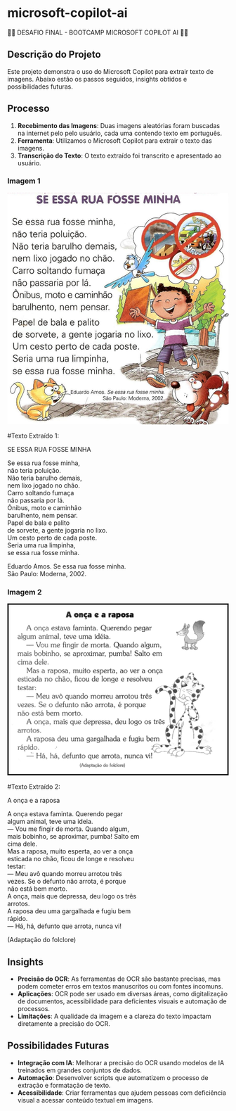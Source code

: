 # microsoft-copilot-ai

🧠🚀 DESAFIO FINAL - BOOTCAMP MICROSOFT COPILOT AI 🚀🧠

## Descrição do Projeto

Este projeto demonstra o uso do Microsoft Copilot para extrair texto de imagens. Abaixo estão os passos seguidos, insights obtidos e possibilidades futuras.

## Processo

1. **Recebimento das Imagens**: Duas imagens aleatórias foram buscadas na internet pelo pelo usuário, cada uma contendo texto em português.
2. **Ferramenta**: Utilizamos o Microsoft Copilot para extrair o texto das imagens.
3. **Transcrição do Texto**: O texto extraído foi transcrito e apresentado ao usuário.

### Imagem 1

![Imagem 1](https://github.com/elmirps/microsoft-copilot-ai/blob/main/inputs/pequenos-textos-coloridos-leitura-imprimir.jpg)


#Texto Extraído 1:

SE ESSA RUA FOSSE MINHA

Se essa rua fosse minha,  
não teria poluição.  
Não teria barulho demais,  
nem lixo jogado no chão.  
Carro soltando fumaça  
não passaria por lá.  
Ônibus, moto e caminhão  
barulhento, nem pensar.  
Papel de bala e palito  
de sorvete, a gente jogaria no lixo.  
Um cesto perto de cada poste.  
Seria uma rua limpinha,  
se essa rua fosse minha.

Eduardo Amos. Se essa rua fosse minha.  
São Paulo: Moderna, 2002.


### Imagem 2

![Imagem 2](https://github.com/elmirps/microsoft-copilot-ai/blob/main/inputs/Pequenos-Textos.jpg)


#Texto Extraído 2:

A onça e a raposa

A onça estava faminta. Querendo pegar  
algum animal, teve uma ideia.  
— Vou me fingir de morta. Quando algum,  
mais bobinho, se aproximar, pumba! Salto em  
cima dele.  
Mas a raposa, muito esperta, ao ver a onça  
esticada no chão, ficou de longe e resolveu  
testar:  
— Meu avô quando morreu arrotou três  
vezes. Se o defunto não arrota, é porque  
não está bem morto.  
A onça, mais que depressa, deu logo os três  
arrotos.  
A raposa deu uma gargalhada e fugiu bem  
rápido.  
— Há, há, defunto que arrota, nunca vi!

(Adaptação do folclore)




## Insights

- **Precisão do OCR**: As ferramentas de OCR são bastante precisas, mas podem cometer erros em textos manuscritos ou com fontes incomuns.
- **Aplicações**: OCR pode ser usado em diversas áreas, como digitalização de documentos, acessibilidade para deficientes visuais e automação de processos.
- **Limitações**: A qualidade da imagem e a clareza do texto impactam diretamente a precisão do OCR.

## Possibilidades Futuras

- **Integração com IA**: Melhorar a precisão do OCR usando modelos de IA treinados em grandes conjuntos de dados.
- **Automação**: Desenvolver scripts que automatizem o processo de extração e formatação de texto.
- **Acessibilidade**: Criar ferramentas que ajudem pessoas com deficiência visual a acessar conteúdo textual em imagens.



